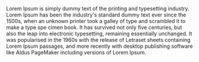 Lorem Ipsum is simply dummy text of the printing and typesetting industry. Lorem Ipsum has been the industry's standard dummy text 
ever since the 1500s, when an unknown printer took a galley of type and scrambled it to make a type spe
cimen book. It has survived not only
 five centuries, but also the leap into electronic typesetting, remaining essentially unchanged. It 
 was popularised in the 1960s with the release of
  Letraset sheets 
 containing Lorem Ipsum passages, and more recently with desktop publishing software like Aldus PageMaker
 including versions of Lorem Ipsum.
